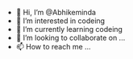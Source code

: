 - 👋 Hi, I’m @Abhikeminda
- 👀 I’m interested in codeing
- 🌱 I’m currently learning codeing
- 💞️ I’m looking to collaborate on ...
- 📫 How to reach me ...

<!---
Abhikeminda/Abhikeminda is a ✨ special ✨ repository because its `README.md` (this file) appears on your GitHub profile.
You can click the Preview link to take a look at your changes.
--->
